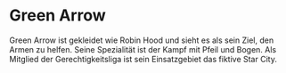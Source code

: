 # Green Arrow
Green Arrow ist gekleidet wie Robin Hood und sieht es als sein Ziel, den Armen zu helfen. Seine Spezialität ist der Kampf mit Pfeil und Bogen. Als Mitglied der Gerechtigkeitsliga ist sein Einsatzgebiet das fiktive Star City. 

